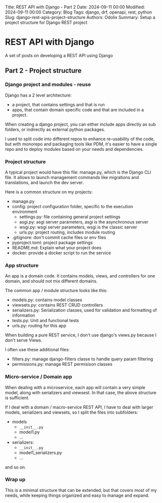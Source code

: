 Title: REST API with Django - Part 2
Date: 2024-09-11 00:00 
Modified: 2024-09-11 00:00 
Category: Blog 
Tags: django, drf, openapi, rest, python 
Slug: django-rest-apis-project-structure
Authors: Odolix
Summary: Setup a project structure for Django REST project

# REST API with Django

A set of posts on developing a REST API using Django

## Part 2 - Project structure

### Django project and modules - reuse 

Django has a 2 level architecture: 

- a project, that contains settings and that is run
- apps, that contain domain specific code and that are included in a project.

When creating a django project, you can either include apps directly as sub folders, or indirectly as external python packages.

I used to split code into different repos to enhance re-usability of the code, but with monorepo and packaging tools like PDM, it's easier to have a single repo and to deploy modules based on your needs and dependencies. 

### Project structure

A typical project would have this file: manage.py, which is the Django CLI file. It allows to launch management commands like migrations and translations, and launch the dev server. 

Here is a common structure on my projects: 

- manage.py
- config: project configuration folder, specific to the execution environment
    - settings.py: file containing general project settings
    - asgi.py: asgi server parameters, asgi is the asynchronous server
    - wsgi.py: wsgi server parameters, wsgi is the classic server
    - urls.py: project routing, includes module routing
- .gitignore: don't commit cache files or env files
- pyproject.toml: project package settings
- README.md: Explain what your project does
- docker: provide a docker script to run the service

### App structure

An app is a domain code. It contains models, views, and controllers for one domain, and should not mix different domains.

The common app / module structure looks like this: 

- models.py: contains model classes
- viewsets.py: contains REST CRUD controllers
- serializers.py: Serialization classes, used for validation and formatting of information
- tests.py: Unit and functional tests
- urls.py: routing for this app

When building a pure REST service, I don't use django's views.py because I don't serve Views.

I often use these additional files: 

- filters.py: manage django-filters classe to handle query param filtering 
- permissions.py: manage REST permisison classes

### Micro-service / Domain app

When dealing with a microservice, each app will contain a very simple model, along with serializers and viewsest. In that case, the above structure is sufficient.

If I deal with a domain / macro-service REST API, I have to deal with larger models, serializers and viewsets, so I split the files into subfolders:

- models
    - `__init__.py`
    - model1.py
    - ...
- serializers: 
    - `__init__.py`
    - model1_serializers.py
    - ...
 
and so on.

### Wrap up

This is a minimal structure that can be extended, but that covers most of my needs, while keeping things organized and easy to manage and expand.